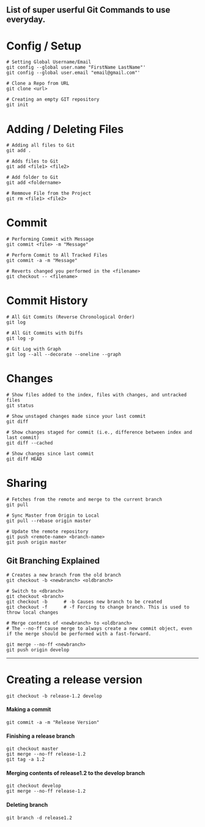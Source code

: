 ## List of super userful Git Commands to use everyday.

# Config / Setup

```
# Setting Global Username/Email
git config --global user.name "FirstName LastName"'
git config --global user.email "email@gmail.com"'

# Clone a Repo from URL
git clone <url>

# Creating an empty GIT repository
git init
```

# Adding / Deleting Files

```
# Adding all files to Git
git add .

# Adds files to Git
git add <file1> <file2>

# Add folder to Git
git add <foldername>

# Remmove File from the Project
git rm <file1> <file2>
```

# Commit

```
# Performing Commit with Message
git commit <file> -m "Message"

# Perform Commit to All Tracked Files
git commit -a -m "Message"

# Reverts changed you performed in the <filename>
git checkout -- <filename>
```

# Commit History
```
# All Git Commits (Reverse Chronological Order)
git log

# All Git Commits with Diffs
git log -p

# Git Log with Graph
git log --all --decorate --oneline --graph

```

# Changes

```
# Show files added to the index, files with changes, and untracked files
git status

# Show unstaged changes made since your last commit
git diff

# Show changes staged for commit (i.e., difference between index and last commit)
git diff --cached

# Show changes since last commit
git diff HEAD
```

# Sharing

```
# Fetches from the remote and merge to the current branch
git pull

# Sync Master from Origin to Local 
git pull --rebase origin master

# Update the remote repository
git push <remote-name> <branch-name>
git push origin master
```

## Git Branching Explained

```
# Creates a new branch from the old branch
git checkout -b <newbranch> <oldbranch>

# Switch to <dbranch>
git checkout <branch>
git checkout -b      # -b Causes new branch to be created
git checkout -f      # -f Forcing to change branch. This is used to throw local changes

# Merge contents of <newbranch> to <oldbranch>
# The --no-ff cause merge to always create a new commit object, even if the merge should be performed with a fast-forward.

git merge --no-ff <newbranch>
git push origin develop
```

-----

# Creating a release version

`git checkout -b release-1.2 develop`

#### Making a commit
`git commit -a -m "Release Version"`

#### Finishing a release branch
```
git checkout master
git merge --no-ff release-1.2
git tag -a 1.2
```

#### Merging contents of release1.2 to the develop branch
```
git checkout develop
git merge --no-ff release-1.2
```

#### Deleting branch
`git branch -d release1.2`
